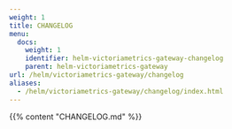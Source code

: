 ```yaml
---
weight: 1
title: CHANGELOG
menu:
  docs:
    weight: 1
    identifier: helm-victoriametrics-gateway-changelog
    parent: helm-victoriametrics-gateway
url: /helm/victoriametrics-gateway/changelog
aliases:
  - /helm/victoriametrics-gateway/changelog/index.html
---
```

{{% content "CHANGELOG.md" %}}
